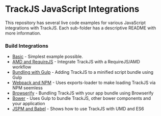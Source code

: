 # TrackJS JavaScript Integrations

This repository has several live code examples for various JavaScript integrations with TrackJS.  Each sub-folder has a descriptive README with more information.

### Build Integrations
* [Basic](./basic/) - Simplest example possible.
* [AMD and RequireJS](./amd-loading-with-require) - Integrate TrackJS with a RequireJS/AMD workflow
* [Bundling with Gulp](./bundling-with-gulp) - Adding TrackJS to a minified script bundle using Gulp
* [Webpack and NPM](./webpack-and-npm) - Uses exports-loader to make loading TrackJS via NPM seemless
* [Browserify](./browserify-and-npm) - Bundling TrackJS with your app bundle using Browserify
* [Bower](./bower-and-gulp) - Uses Gulp to bundle TrackJS, other bower components and your application
* [JSPM and Babel](./jspm-with-babel) - Shows how to use TrackJS with UMD and ES6 